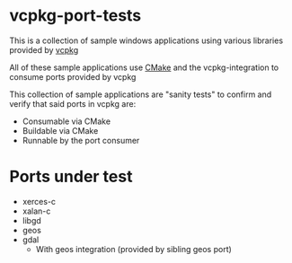 # vcpkg-port-tests

This is a collection of sample windows applications using various libraries provided by [vcpkg](https://github.com/Microsoft/vcpkg)

All of these sample applications use [CMake](https://cmake.org/) and the vcpkg-integration to consume ports provided by vcpkg

This collection of sample applications are "sanity tests" to confirm and verify that said ports in vcpkg are:

 * Consumable via CMake
 * Buildable via CMake
 * Runnable by the port consumer

# Ports under test

 * xerces-c
 * xalan-c
 * libgd
 * geos
 * gdal
   * With geos integration (provided by sibling geos port)